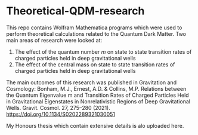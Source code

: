 # Theoretical-QDM-research
This repo contains Wolfram Mathematica programs which were used to perform theoretical calculations related to the Quantum Dark Matter.  Two main areas of research were looked at:
1) The effect of the quantum number _m_ on state to state transition rates of charged particles held in deep gravitational wells
2) The effect of the central mass on state to state transition rates of charged particles held in deep gravitational wells

The main outcomes of this research was published in Gravitation and Cosmology: 
Bonham, M.J., Ernest, A.D. & Collins, M.P. Relations between the Quantum Eigenvalue m and Transition Rates of Charged Particles Held in Gravitational Eigenstates in Nonrelativistic Regions of Deep Gravitational Wells. Gravit. Cosmol. 27, 275–280 (2021). https://doi.org/10.1134/S0202289321030051

My Honours thesis which contain extensive details is alo uploaded here.
